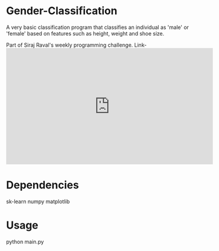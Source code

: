 # Gender-Classification
A very basic classification program that classifies an individual as 'male' or 'female' based on features such as height, weight and shoe size.

Part of Siraj Raval's weekly programming challenge.
Link-<iframe width="560" height="315" src="https://www.youtube.com/embed/T5pRlIbr6gg?list=PL2-dafEMk2A6QKz1mrk1uIGfHkC1zZ6UU" frameborder="0" allowfullscreen></iframe>

# Dependencies
sk-learn
numpy
matplotlib

# Usage

python main.py
